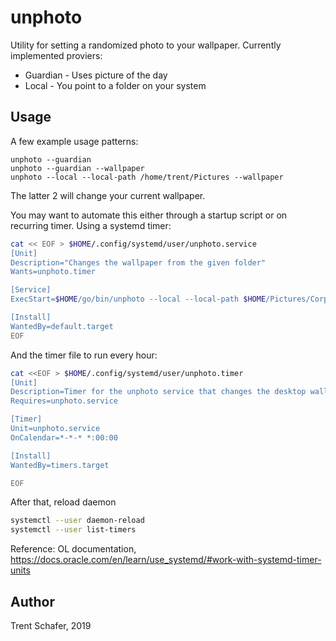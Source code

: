 # unphoto

Utility for setting a randomized photo to your wallpaper. Currently implemented proviers:

* Guardian - Uses picture of the day
* Local - You point to a folder on your system

## Usage

A few example usage patterns:

```
unphoto --guardian
unphoto --guardian --wallpaper
unphoto --local --local-path /home/trent/Pictures --wallpaper
```

The latter 2 will change your current wallpaper.

You may want to automate this either through a startup script or on recurring timer.
Using a systemd timer:

```bash
cat << EOF > $HOME/.config/systemd/user/unphoto.service
[Unit]
Description="Changes the wallpaper from the given folder"
Wants=unphoto.timer

[Service]
ExecStart=$HOME/go/bin/unphoto --local --local-path $HOME/Pictures/CorporateBackgrounds --wallpaper

[Install]
WantedBy=default.target
EOF
```

And the timer file to run every hour:

```bash
cat <<EOF > $HOME/.config/systemd/user/unphoto.timer
[Unit]
Description=Timer for the unphoto service that changes the desktop wallpaper
Requires=unphoto.service

[Timer]
Unit=unphoto.service
OnCalendar=*-*-* *:00:00

[Install]
WantedBy=timers.target

EOF
```

After that, reload daemon

```bash
systemctl --user daemon-reload
systemctl --user list-timers
```

Reference: OL documentation, <https://docs.oracle.com/en/learn/use_systemd/#work-with-systemd-timer-units>

## Author

Trent Schafer, 2019
